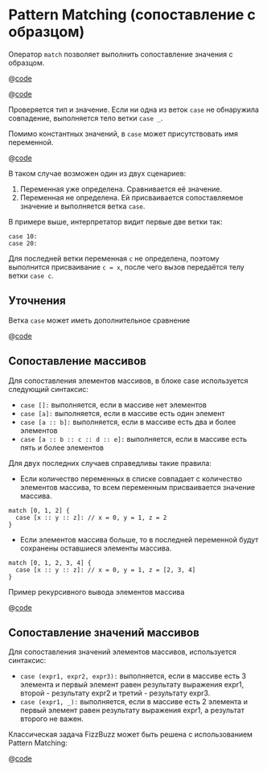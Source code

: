 # Pattern Matching (сопоставление с образцом)

Оператор `match` позволяет выполнить сопоставление значения с образцом.

@[code](../../code/basics/pattern_matching1.own)

@[code](../../code/basics/pattern_matching2.own)

Проверяется тип и значение. Если ни одна из веток `case` не обнаружила совпадение, выполняется тело ветки `case _`.


Помимо константных значений, в `case` может присутствовать имя переменной.

@[code](../../code/basics/pattern_matching3.own)

В таком случае возможен один из двух сценариев:

1.  Переменная уже определена. Сравнивается её значение.
2.  Переменная не определена. Ей присваивается сопоставляемое значение и выполняется ветка `case`.

В примере выше, интерпретатор видит первые две ветки так:

```own
case 10: 
case 20:
```

Для последней ветки переменная `c` не определена, поэтому выполнится присваивание `c = x`, после чего вызов передаётся телу ветки `case c`.


## Уточнения

Ветка `case` может иметь дополнительное сравнение

@[code](../../code/basics/pattern_matching4.own)


## Сопоставление массивов

Для сопоставления элементов массивов, в блоке case используется следующий синтаксис:

*   `case []:` выполняется, если в массиве нет элементов
*   `case [a]:` выполняется, если в массиве есть один элемент
*   `case [a :: b]:` выполняется, если в массиве есть два и более элементов
*   `case [a :: b :: c :: d :: e]:` выполняется, если в массиве есть пять и более элементов

Для двух последних случаев справедливы такие правила:

*   Если количество переменных в списке совпадает с количество элементов массива, то всем переменным присваивается значение массива.

```own
match [0, 1, 2] {
  case [x :: y :: z]: // x = 0, y = 1, z = 2
}
```

*   Если элементов массива больше, то в последней переменной будут сохранены оставшиеся элементы массива.

```own
match [0, 1, 2, 3, 4] {
  case [x :: y :: z]: // x = 0, y = 1, z = [2, 3, 4]
}
```

Пример рекурсивного вывода элементов массива

@[code](../../code/basics/pattern_matching5.own)


## Сопоставление значений массивов

Для сопоставления значений элементов массивов, используется синтаксис:

*   `case (expr1, expr2, expr3):` выполняется, если в массиве есть 3 элемента и первый элемент равен результату выражения expr1, второй - результату expr2 и третий - результату expr3.
*   `case (expr1, _):` выполняется, если в массиве есть 2 элемента и первый элемент равен результату выражения expr1, а результат второго не важен.

Классическая задача FizzBuzz может быть решена с использованием Pattern Matching:

@[code](../../code/basics/pattern_matching6.own)

